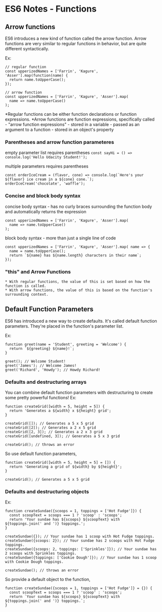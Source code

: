 # ES6 Notes - Functions

## Arrow functions
ES6 introduces a new kind of function called the arrow function. Arrow functions are very similar to regular functions in behavior, but are quite different syntactically.

Ex:
```
// regular function
const upperizedNames = ['Farrin', 'Kagure', 'Asser'].map(function(name) {
  return name.toUpperCase();
});

// arrow function
const upperizedNames = ['Farrin', 'Kagure', 'Asser'].map(
  name => name.toUpperCase()
);
```

*Regular functions can be either function declarations or function expressions.
*Arrow functions are function expressions, specifically called - "arrow function expressions"
	- stored in a variable
	- passed as an argument to a function
	- stored in an object's property

### Parentheses and arrow function parameteres
empty parameter list requires parentheses
` const sayHi = () => console.log('Hello Udacity Student!'); `

multiple parameters requires parentheses
```
const orderIceCream = (flavor, cone) => console.log(`Here's your ${flavor} ice cream in a ${cone} cone.`);
orderIceCream('chocolate', 'waffle');
```

### Concise and block body syntax
concise body syntax - has no curly braces surrounding the function body and automatically returns the expression
```
const upperizedNames = ['Farrin', 'Kagure', 'Asser'].map(
  name => name.toUpperCase()
);
```

block body syntax -  more than just a single line of code
```
const upperizedNames = ['Farrin', 'Kagure', 'Asser'].map( name => {
  name = name.toUpperCase();
  return `${name} has ${name.length} characters in their name`;
});
```

### "this" and Arrow Functions
	* With regular functions, the value of this is set based on how the function is called.
	* With arrow functions, the value of this is based on the function's surrounding context.

## Default Function Parameters
ES6 has introduced a new way to create defaults.
It's called default function parameters.
They're placed in the function's parameter list.

Ex:
```
function greet(name = 'Student', greeting = 'Welcome') {
  return `${greeting} ${name}!`;
}

greet(); // Welcome Student!
greet('James'); // Welcome James!
greet('Richard', 'Howdy'); // Howdy Richard!
```

### Defaults and destructuring arrays
You can combine default function parameters with destructuring to create some pretty powerful functions!
Ex:
```
function createGrid([width = 5, height = 5]) {
  return 'Generates a ${width} x ${height} grid';
}

createGrid([]); // Generates a 5 x 5 grid
createGrid([2]); // Generates a 2 x 5 grid
createGrid([2, 3]); // Generates a 2 x 3 grid
createGrid([undefined, 3]); // Generates a 5 x 3 grid

createGrid(); // throws an error
```
So use default function parameters,
```
function createGrid([width = 5, height = 5] = []) {
  return 'Generating a grid of ${width} by ${height}';
}

createGrid(); // Generates a 5 x 5 grid
```

### Defaults and destructuring objects
Ex:
```
function createSundae({scoops = 1, toppings = ['Hot Fudge']}) {
  const scoopText = scoops === 1 ? 'scoop' : 'scoops';
  return 'Your sundae has ${scoops} ${scoopText} with ${toppings.join(' and ')} toppings.';
}

createSundae({}); // Your sundae has 1 scoop with Hot Fudge toppings.
createSundae({scoops: 2}); // Your sundae has 2 scoops with Hot Fudge toppings.
createSundae({scoops: 2, toppings: ['Sprinkles']}); // Your sundae has 2 scoops with Sprinkles toppings.
createSundae({toppings: ['Cookie Dough']}); // Your sundae has 1 scoop with Cookie Dough toppings.

createSundae(); // throws an error
```
So provide a default object to the function,
```
function createSundae({scoops = 1, toppings = ['Hot Fudge']} = {}) {
  const scoopText = scoops === 1 ? 'scoop' : 'scoops';
  return `Your sundae has ${scoops} ${scoopText} with ${toppings.join(' and ')} toppings.`;
}
```